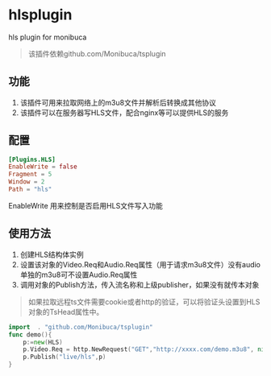 # hlsplugin
hls plugin for monibuca

> 该插件依赖github.com/Monibuca/tsplugin

## 功能

1. 该插件可用来拉取网络上的m3u8文件并解析后转换成其他协议
2. 该插件可以在服务器写HLS文件，配合nginx等可以提供HLS的服务

## 配置

```toml
[Plugins.HLS]
EnableWrite = false
Fragment = 5
Window = 2
Path = "hls"
```
EnableWrite 用来控制是否启用HLS文件写入功能


## 使用方法

1. 创建HLS结构体实例
2. 设置该对象的Video.Req和Audio.Req属性（用于请求m3u8文件）没有audio单独的m3u8可不设置Audio.Req属性
3. 调用对象的Publish方法，传入流名称和上级publisher，如果没有就传本对象

> 如果拉取远程ts文件需要cookie或者http的验证，可以将验证头设置到HLS对象的TsHead属性中。

```go
import 	. "github.com/Monibuca/tsplugin"
func demo(){
    p:=new(HLS)
    p.Video.Req = http.NewRequest("GET","http://xxxx.com/demo.m3u8", nil)
    p.Publish("live/hls",p)
}
```